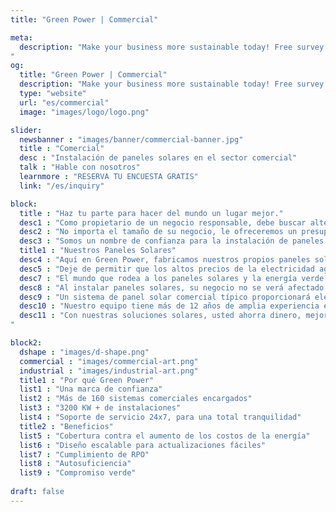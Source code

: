 ```yaml
---
title: "Green Power | Commercial"

meta:
  description: "Make your business more sustainable today! Free survey! Save money and cut emissions - turnkey Solar solutions. Up to 25 years warranty on Solar Panels for your business.
"
og:
  title: "Green Power | Commercial"
  description: "Make your business more sustainable today! Free survey! Save money and cut emissions - turnkey Solar solutions. Up to 25 years warranty on Solar Panels for your business." 
  type: "website"
  url: "es/commercial"
  image: "images/logo/logo.png"

slider:
  newsbanner : "images/banner/commercial-banner.jpg"
  title : "Comercial"
  desc : "Instalación de paneles solares en el sector comercial"
  talk : "Hable con nosotros"
  learnmore : "RESERVA TU ENCUESTA GRATIS"
  link: "/es/inquiry"

block:
  title : "Haz tu parte para hacer del mundo un lugar mejor."
  desc1 : "Como propietario de un negocio responsable, debe buscar alternativas sostenibles a su proveedor de energía actual. A su vez, sus facturas de energía serán más bajas y su imagen pública será mejor."
  desc2 : "No importa el tamaño de su negocio, le ofreceremos un presupuesto totalmente personalizado para satisfacer sus necesidades específicas."
  desc3 : "Somos un nombre de confianza para la instalación de paneles solares para edificios comerciales en Baleares y España continental, incluidos; hoteles, escuelas, granjas, edificios gubernamentales y desarrollos comerciales. Asegure su energía futura con nuestros paneles solares altamente eficientes y comience a usar energía verde gratis hoy."
  title1 : "Nuestros Paneles Solares"
  desc4 : "Aquí en Green Power, fabricamos nuestros propios paneles solares altamente potentes, con la marca Carbon Free. Carbon Free utiliza la última tecnología y se enorgullece de la fabricación de precisión respaldada por las certificaciones TUV de la más alta calidad y ofrece una generación de energía más confiable y estable con menos efecto de sombreado y mayor energía de salida, todo con 25 años de garantía."
  desc5 : "Deje de permitir que los altos precios de la electricidad agoten las finanzas de su negocio. Miles de empresas de toda España se han pasado a la energía solar para alimentar sus operaciones. Somos expertos en energía solar fotovoltaica, a su lado en cada paso del camino para brindarle asesoramiento líder en la industria y educación amigable, junto con instalaciones rápidas y de alta calidad."
  desc7 : "El mundo que rodea a los paneles solares y la energía verde ha cambiado drásticamente en los últimos 10 años. Lo que se consideraba nicho y experimental ahora se clasifica como convencional, lo que reduce los precios y aumenta la confiabilidad."
  desc8 : "Al instalar paneles solares, su negocio no se verá afectado por las fluctuaciones de las tarifas de los servicios públicos, su negocio permanece inmune a la volatilidad, con un sistema para seguir generando energía limpia constantemente."
  desc9 : "Un sistema de panel solar comercial típico proporcionará electricidad gratuita durante más de 25 años, logrará rendimientos financieros de hasta el 20 % anual y amortizará los costos de instalación en aproximadamente 5 años."
  desc10 : "Nuestro equipo tiene más de 12 años de amplia experiencia en el sector de las energías renovables, trabajando con empresas como Tesla, Renault, Nissan y British Gas. Podemos transformar su negocio con soluciones de energía verde. Podemos ayudar a su empresa a aumentar el retorno de la inversión, reducir los costos de energía de manera efectiva y, al mismo tiempo, alcanzar los objetivos de sostenibilidad."
  desc11 : "Con nuestras soluciones solares, usted ahorra dinero, mejora la resiliencia y reduce las emisiones, obteniendo más estabilidad sobre sus costos de energía y control sobre su negocio. Póngase en contacto con Green Power <b>+34 651 720 792</b> para una encuesta gratuita y sin compromiso hoy.
"

block2:
  dshape : "images/d-shape.png"
  commercial : "images/commercial-art.png"
  industrial : "images/industrial-art.png"
  title1 : "Por qué Green Power"
  list1 : "Una marca de confianza"
  list2 : "Más de 160 sistemas comerciales encargados"
  list3 : "3200 KW + de instalaciones"
  list4 : "Soporte de servicio 24x7, para una total tranquilidad"
  title2 : "Beneficios"
  list5 : "Cobertura contra el aumento de los costos de la energía"
  list6 : "Diseño escalable para actualizaciones fáciles"
  list7 : "Cumplimiento de RPO"
  list8 : "Autosuficiencia"
  list9 : "Compromiso verde"
    
draft: false
---
```

